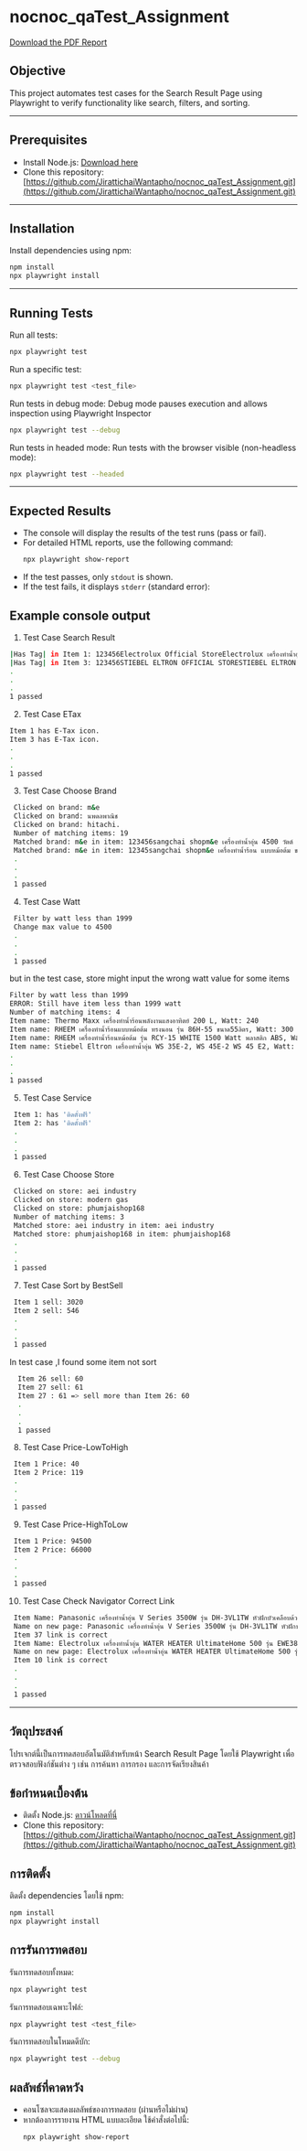 # nocnoc_qaTest_Assignment
[Download the PDF Report](nocnoc_qa_report_.pdf)
## Objective
This project automates test cases for the Search Result Page using Playwright to verify functionality like search, filters, and sorting.

---

## Prerequisites
- Install Node.js: [Download here](https://nodejs.org)
- Clone this repository: [https://github.com/JirattichaiWantapho/nocnoc_qaTest_Assignment.git](https://github.com/JirattichaiWantapho/nocnoc_qaTest_Assignment.git)

---

## Installation
Install dependencies using npm:
```bash
npm install
npx playwright install
```

---

## Running Tests
Run all tests:
```bash
npx playwright test
```

Run a specific test:
```bash
npx playwright test <test_file>
```
Run tests in debug mode:
Debug mode pauses execution and allows inspection using Playwright Inspector
```bash
npx playwright test --debug
```
Run tests in headed mode:
Run tests with the browser visible (non-headless mode):
```bash
npx playwright test --headed
```
---
## Expected Results
- The console will display the results of the test runs (pass or fail).
- For detailed HTML reports, use the following command:
  ```bash
  npx playwright show-report
  ```
- If the test passes, only `stdout` is shown.
- If the test fails, it displays `stderr` (standard error):

## Example console output
1. Test Case Search Result
  ```bash
  |Has Tag| in Item 1: 123456Electrolux Official StoreElectrolux เครื่องทำน้ำอุ่น WATER HEATER UltimateHome 500 รุ่น EWE451QX-W45ขายแล้ว 20ผ่อน 0% มีขั้นต่ำติดตั้งฟรี฿3,399/ชิ้น ฿4,190 ประหยัด ฿791 
  |Has Tag| in Item 3: 123456STIEBEL ELTRON OFFICIAL STORESTIEBEL ELTRON เครื่องทำน้ำร้อน รุ่น DDH 8EC 8000 w สีเทาเข้ม DDH 8EC4.3ขายแล้ว 118ผ่อน 0% มีขั้นต่ำเพิ่มงานติดตั้งได้฿7,190/ชิ้น ฿9,390 ประหยัด ฿2,200 
  .
  .
  .
  1 passed
  ```
2. Test Case ETax
  ```bash
  Item 1 has E-Tax icon.
  Item 3 has E-Tax icon.
  .
  .
  .
  1 passed
  ```
3. Test Case Choose Brand
 ```bash
  Clicked on brand: m&e
  Clicked on brand: นพดลพาณิช
  Clicked on brand: hitachi.
  Number of matching items: 19
  Matched brand: m&e in item: 123456sangchai shopm&e เครื่องทำน้ำอุ่น 4500 วัตต์ รุ่น me45fb พร้อมชุด rain shower สุดพรีเมียม 4500 วัตต์ เครื่องทำน้ำอุ่น black4500 วัตต์฿5,832/ชิ้น ฿9,900 ประหยัด ฿4,068 ผ่อน 0% มีขั้นต่ำเพิ่มงานติดตั้งได้ขายแล้ว 3
  Matched brand: m&e in item: 12345sangchai shopm&e เครื่องทำน้ำร้อน แบบหม้อต้ม ขนาด 150 ลิตร รุ่น gmd1502500 วัตต์฿23,900/ชิ้น ฿28,625 ประหยัด ฿4,725
  .
  .
  .
  1 passed
  ```
4. Test Case Watt
 ```bash
  Filter by watt less than 1999
  Change max value to 4500
  .
  .
  .
  1 passed
  ```
  but in the test case, store might input the wrong watt value for some items
  ```bash
  Filter by watt less than 1999
  ERROR: Still have item less than 1999 watt                                                                                                                            
  Number of matching items: 4
  Item name: Thermo Maxx เครื่องทำน้ำร้อนพลังงานแสงอาทิตย์ 200 L, Watt: 240
  Item name: RHEEM เครื่องทำน้ำร้อนแบบหม้อต้ม ทรงนอน รุ่น 86H-55 ขนาด55ลิตร, Watt: 300
  Item name: RHEEM เครื่องทำน้ำร้อนหม้อต้ม รุ่น RCY-15 WHITE 1500 Watt พลาสติก ABS, Watt: 1500
  Item name: Stiebel Eltron เครื่องทำน้ำอุ่น WS 35E-2, WS 45E-2 WS 45 E2, Watt: 45
  .
  .
  .
  1 passed
   ```
5. Test Case Service
 ```bash
  Item 1: has 'ติดตั้งฟรี'
  Item 2: has 'ติดตั้งฟรี'
  .
  .
  .
  1 passed
  ```
6. Test Case Choose Store
 ```bash
  Clicked on store: aei industry
  Clicked on store: modern gas
  Clicked on store: phumjaishop168
  Number of matching items: 3
  Matched store: aei industry in item: aei industry
  Matched store: phumjaishop168 in item: phumjaishop168
  .
  .
  .
  1 passed
  ```
7. Test Case Sort by BestSell
 ```bash
  Item 1 sell: 3020
  Item 2 sell: 546
  .
  .
  .
  1 passed
  ```
  In test case ,I found some item not sort
```bash
  Item 26 sell: 60
  Item 27 sell: 61
  Item 27 : 61 => sell more than Item 26: 60
  .
  .
  .
  1 passed
  ```
8. Test Case Price-LowToHigh
 ```bash
  Item 1 Price: 40
  Item 2 Price: 119
  .
  .
  .
  1 passed
  ```
9. Test Case Price-HighToLow
 ```bash
  Item 1 Price: 94500
  Item 2 Price: 66000
  .
  .
  .
  1 passed
  ```
10. Test Case Check Navigator Correct Link
 ```bash
  Item Name: Panasonic เครื่องทำน้ำอุ่น V Series 3500W รุ่น DH-3VL1TW หัวฝักบัวเคลือบด้วย Ag+ Crystal  - รับประกันศูนย์ 5 ปี Store Name: Smart Life
  Name on new page: Panasonic เครื่องทำน้ำอุ่น V Series 3500W รุ่น DH-3VL1TW หัวฝักบัวเคลือบด้วย Ag+ Crystal  - รับประกันศูนย์ 5 ปี Store on new page: Smart Life       
  Item 37 link is correct                                                                                                                                               
  Item Name: Electrolux เครื่องทำน้ำอุ่น WATER HEATER UltimateHome 500 รุ่น EWE381QX-G4 Store Name: Electrolux Official Store
  Name on new page: Electrolux เครื่องทำน้ำอุ่น WATER HEATER UltimateHome 500 รุ่น EWE381QX-G4 Store on new page: Electrolux Official Store
  Item 10 link is correct
  .
  .
  .
  1 passed
  ```


---
## วัตถุประสงค์
โปรเจกต์นี้เป็นการทดสอบอัตโนมัติสำหรับหน้า Search Result Page โดยใช้ Playwright เพื่อตรวจสอบฟังก์ชันต่าง ๆ เช่น การค้นหา การกรอง และการจัดเรียงสินค้า


## ข้อกำหนดเบื้องต้น
- ติดตั้ง Node.js: [ดาวน์โหลดที่นี่](https://nodejs.org)
- Clone this repository:[https://github.com/JirattichaiWantapho/nocnoc_qaTest_Assignment.git](https://github.com/JirattichaiWantapho/nocnoc_qaTest_Assignment.git)


## การติดตั้ง
ติดตั้ง dependencies โดยใช้ npm:
```bash
npm install
npx playwright install
```


## การรันการทดสอบ
รันการทดสอบทั้งหมด:
```bash
npx playwright test
```

รันการทดสอบเฉพาะไฟล์:
```bash
npx playwright test <test_file>
```
รันการทดสอบในโหมดดีบัก:
```bash
npx playwright test --debug

```
## ผลลัพธ์ที่คาดหวัง
- คอนโซลจะแสดงผลลัพธ์ของการทดสอบ (ผ่านหรือไม่ผ่าน)
- หากต้องการรายงาน HTML แบบละเอียด ใช้คำสั่งต่อไปนี้:
  ```bash
  npx playwright show-report
  ```
